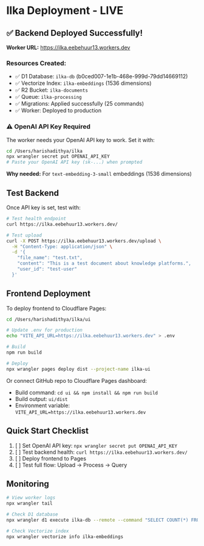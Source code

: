 # Ilka Deployment - LIVE

## ✅ Backend Deployed Successfully!

**Worker URL:** https://ilka.eebehuur13.workers.dev

### Resources Created:
- ✅ D1 Database: `ilka-db` (b0ced007-1e1b-468e-999d-79dd14669112)
- ✅ Vectorize Index: `ilka-embeddings` (1536 dimensions)
- ✅ R2 Bucket: `ilka-documents`
- ✅ Queue: `ilka-processing`
- ✅ Migrations: Applied successfully (25 commands)
- ✅ Worker: Deployed to production

### ⚠️ OpenAI API Key Required

The worker needs your OpenAI API key to work. Set it with:

```bash
cd /Users/harishadithya/ilka
npx wrangler secret put OPENAI_API_KEY
# Paste your OpenAI API key (sk-...) when prompted
```

**Why needed:** For `text-embedding-3-small` embeddings (1536 dimensions)

## Test Backend

Once API key is set, test with:

```bash
# Test health endpoint
curl https://ilka.eebehuur13.workers.dev/

# Test upload
curl -X POST https://ilka.eebehuur13.workers.dev/upload \
  -H "Content-Type: application/json" \
  -d '{
    "file_name": "test.txt",
    "content": "This is a test document about knowledge platforms.",
    "user_id": "test-user"
  }'
```

## Frontend Deployment

To deploy frontend to Cloudflare Pages:

```bash
cd /Users/harishadithya/ilka/ui

# Update .env for production
echo "VITE_API_URL=https://ilka.eebehuur13.workers.dev" > .env

# Build
npm run build

# Deploy
npx wrangler pages deploy dist --project-name ilka-ui
```

Or connect GitHub repo to Cloudflare Pages dashboard:
- Build command: `cd ui && npm install && npm run build`
- Build output: `ui/dist`
- Environment variable: `VITE_API_URL=https://ilka.eebehuur13.workers.dev`

## Quick Start Checklist

1. [ ] Set OpenAI API key: `npx wrangler secret put OPENAI_API_KEY`
2. [ ] Test backend health: `curl https://ilka.eebehuur13.workers.dev/`
3. [ ] Deploy frontend to Pages
4. [ ] Test full flow: Upload → Process → Query

## Monitoring

```bash
# View worker logs
npx wrangler tail

# Check D1 database
npx wrangler d1 execute ilka-db --remote --command "SELECT COUNT(*) FROM documents"

# Check Vectorize index
npx wrangler vectorize info ilka-embeddings
```
